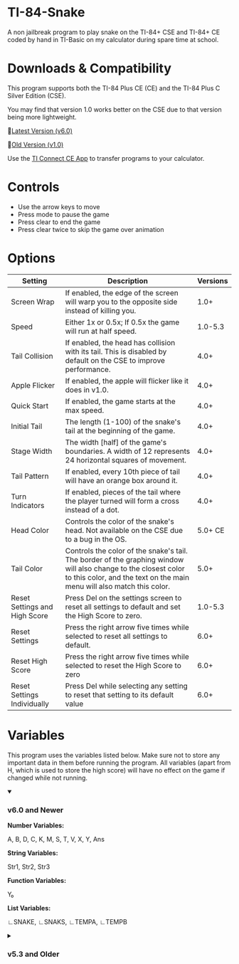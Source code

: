 
# TI-84-Snake
A non jailbreak program to play snake on the TI-84+ CSE and TI-84+ CE coded by hand in TI-Basic on my calculator during spare time at school.

# Downloads & Compatibility
This program supports both the TI-84 Plus CE (CE) and the TI-84 Plus C Silver Edition (CSE).

You may find that version 1.0 works better on the CSE due to that version being more lightweight.

🔗[Latest Version (v6.0)](https://github.com/ZmaZes/TI-84-Snake/releases/tag/v6.0)

🔗[Old Version (v1.0)](https://github.com/ZmaZes/TI-84-Snake/releases/tag/v1.0)

Use the [TI Connect CE App](https://education.ti.com/en/software/details/en/CA9C74CAD02440A69FDC7189D7E1B6C2/swticonnectcesoftware#:~:text=TI%20Connect%E2%84%A2%20CE%20Software%20for%20Windows%C2%AE%20(EXE)) to transfer programs to your calculator.

# Controls
- Use the arrow keys to move
- Press mode to pause the game
- Press clear to end the game
- Press clear twice to skip the game over animation

# Options

|Setting|Description|Versions|
|--|--|--|
|Screen Wrap|If enabled, the edge of the screen will warp you to the opposite side instead of killing you.|1.0+|
|Speed|Either 1x or 0.5x; If 0.5x the game will run at half speed.|1.0-5.3|
|Tail Collision|If enabled, the head has collision with its tail. This is disabled by default on the CSE to improve performance.|4.0+|
|Apple Flicker|If enabled, the apple will flicker like it does in v1.0.|4.0+|
|Quick Start|If enabled, the game starts at the max speed.|4.0+|
|Initial Tail|The length (1-100) of the snake's tail at the beginning of the game.|4.0+|
|Stage Width|The width [half] of the game's boundaries. A width of 12 represents 24 horizontal squares of movement.|4.0+|
|Tail Pattern|If enabled, every 10th piece of tail will have an orange box around it.|4.0+|
|Turn Indicators|If enabled, pieces of the tail where the player turned will form a cross instead of a dot.|4.0+|
|Head Color|Controls the color of the snake's head. Not available on the CSE due to a bug in the OS.|5.0+ CE|
|Tail Color|Controls the color of the snake's tail. The border of the graphing window will also change to the closest color to this color, and the text on the main menu will also match this color.|5.0+|
|Reset Settings and High Score|Press Del on the settings screen to reset all settings to default and set the High Score to zero.|1.0-5.3|
|Reset Settings|Press the right arrow five times while selected to reset all settings to default.|6.0+|
|Reset High Score|Press the right arrow five times while selected to reset the High Score to zero|6.0+|
|Reset Settings Individually|Press Del while selecting any setting to reset that setting to its default value|6.0+|


# Variables
This program uses the variables listed below. Make sure not to store any important data in them before running the program. All variables (apart from H, which is used to store the high score) will have no effect on the game if changed while not running.

<details open>
<summary><h3>v6.0 and Newer</h3></summary>

**Number Variables:**

A, B, D, C, K, M, S, T, V, X, Y, Ans

**String Variables:**

Str1, Str2, Str3

**Function Variables:**

Y₀

**List Variables:**

∟SNAKE, ∟SNAKS, ∟TEMPA, ∟TEMPB

</details>

<details>
<summary><h3>v5.3 and Older</h3></summary>

**Number Variables:**

A, B, C, D, E, F, G, H, I, J, K, L, M, O, P, Q, R, S, T, U, V, W, X, Y, Z, Ans

(All number variables except for N, θ, 𝑛)

**String Variables:**

Str1, Str2, Str3

**Function Variables:**

Y₀

**List Variables:**

∟SNAKE, ∟TEMPA, ∟TEMPB

</details>
